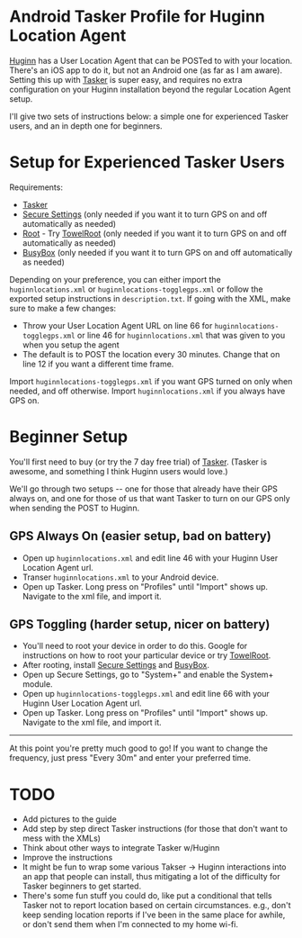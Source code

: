 Android Tasker Profile for Huginn Location Agent
========================

[Huginn](https://github.com/cantino/huginn) has a User Location Agent that can be POSTed to with your location. There's an iOS app to do it, but not an Android one (as far as I am aware). Setting this up with [Tasker](http://tasker.dinglisch.net/) is super easy, and requires no extra configuration on your Huginn installation beyond the regular Location Agent setup.

I'll give two sets of instructions below: a simple one for experienced Tasker users, and an in depth one for beginners.

Setup for Experienced Tasker Users
===================================

Requirements:

* [Tasker](https://play.google.com/store/apps/details?id=net.dinglisch.android.taskerm&hl=en)
* [Secure Settings](https://play.google.com/store/apps/details?id=com.intangibleobject.securesettings.plugin&hl=en) (only needed if you want it to turn GPS on and off automatically as needed)
* [Root](http://www.androidcentral.com/root) - Try [TowelRoot](https://towelroot.com/) (only needed if you want it to turn GPS on and off automatically as needed)
* [BusyBox](https://play.google.com/store/apps/details?id=stericson.busybox&hl=en) (only needed if you want it to turn GPS on and off automatically as needed)

Depending on your preference, you can either import the `huginnlocations.xml` or `huginnlocations-togglegps.xml` or follow the exported setup instructions in `description.txt`. If going with the XML, make sure to make a few changes:

* Throw your User Location Agent URL on line 66 for `huginnlocations-togglegps.xml` or line 46 for `huginnlocations.xml` that was given to you when you setup the agent
* The default is to POST the location every 30 minutes. Change that on line 12 if you want a different time frame.

Import `huginnlocations-togglegps.xml` if you want GPS turned on only when needed, and off otherwise. Import `huginnlocations.xml` if you always have GPS on.

Beginner Setup
==============

You'll first need to buy (or try the 7 day free trial) of [Tasker](https://play.google.com/store/apps/details?id=net.dinglisch.android.taskerm&hl=en). (Tasker is awesome, and something I think Huginn users would love.)

We'll go through two setups -- one for those that already have their GPS always on, and one for those of us that want Tasker to turn on our GPS only when sending the POST to Huginn.

GPS Always On (easier setup, bad on battery)
---------------------

* Open up `huginnlocations.xml` and edit line 46 with your Huginn User Location Agent url.
* Transer `huginnlocations.xml` to your Android device.
* Open up Tasker. Long press on "Profiles" until "Import" shows up. Navigate to the xml file, and import it.

GPS Toggling (harder setup, nicer on battery)
-----------------------------

* You'll need to root your device in order to do this. Google for instructions on how to root your particular device or try [TowelRoot](https://towelroot.com/).
* After rooting, install [Secure Settings](https://play.google.com/store/apps/details?id=com.intangibleobject.securesettings.plugin&hl=en) and [BusyBox](https://play.google.com/store/apps/details?id=stericson.busybox&hl=en).
* Open up Secure Settings, go to "System+" and enable the System+ module.
* Open up `huginnlocations-togglegps.xml` and edit line 66 with your Huginn User Location Agent url.
* Open up Tasker. Long press on "Profiles" until "Import" shows up. Navigate to the xml file, and import it.

---

At this point you're pretty much good to go! If you want to change the frequency, just press "Every 30m" and enter your preferred time.


TODO
====

* Add pictures to the guide
* Add step by step direct Tasker instructions (for those that don't want to mess with the XMLs)
* Think about other ways to integrate Tasker w/Huginn
* Improve the instructions
* It might be fun to wrap some various Takser -> Huginn interactions into an app that people can install, thus mitigating a lot of the difficulty for Tasker beginners to get started.
* There's some fun stuff you could do, like put a conditional that tells Tasker not to report location based on certain circumstances. e.g., don't keep sending location reports if I've been in the same place for awhile, or don't send them when I'm connected to my home wi-fi.